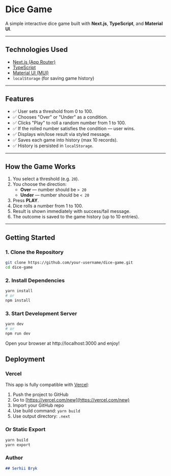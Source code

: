 # Dice Game

A simple interactive dice game built with **Next.js**, **TypeScript**, and **Material UI**.

---

## Technologies Used

- [Next.js (App Router)](https://nextjs.org)
- [TypeScript](https://www.typescriptlang.org)
- [Material UI (MUI)](https://mui.com)
- `localStorage` (for saving game history)

---

## Features

- ✅ User sets a threshold from 0 to 100.
- ✅ Chooses "Over" or "Under" as a condition.
- ✅ Clicks "Play" to roll a random number from 1 to 100.
- ✅ If the rolled number satisfies the condition — user wins.
- ✅ Displays win/lose result via styled message.
- ✅ Saves each game into history (max 10 records).
- ✅ History is persisted in `localStorage`.

---

## How the Game Works

1. You select a threshold (e.g. `20`).
2. You choose the direction:
   - **Over** — number should be `> 20`
   - **Under** — number should be `< 20`
3. Press **PLAY**.
4. Dice rolls a number from 1 to 100.
5. Result is shown immediately with success/fail message.
6. The outcome is saved to the game history (up to 10 entries).

---

## Getting Started

### 1. Clone the Repository

```bash
git clone https://github.com/your-username/dice-game.git
cd dice-game
```

### 2. Install Dependencies

```bash
yarn install
# or
npm install
```

### 3. Start Development Server

```bash
yarn dev
# or
npm run dev
```

Open your browser at http://localhost:3000 and enjoy!

## Deployment

### Vercel

This app is fully compatible with [Vercel](https://vercel.com/):

1. Push the project to GitHub
2. Go to [https://vercel.com/new](https://vercel.com/new)
3. Import your GitHub repo
4. Use build command: `yarn build`
5. Use output directory: `.next`

### Or Static Export

```bash
yarn build
yarn export
```

### Author

```markdown
## Serhii Bryk
```

